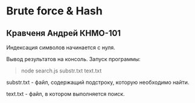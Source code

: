 # Brute force & Hash

## Кравченя Андрей КНМО-101


Индексация символов начинается с нуля.

Вывод результатов на консоль. Запуск программы:
> node search.js substr.txt text.txt

substr.txt - файл, содержащий подстроку, которую необходимо найти.

text.txt - файл, в котором выполняется поиск.
